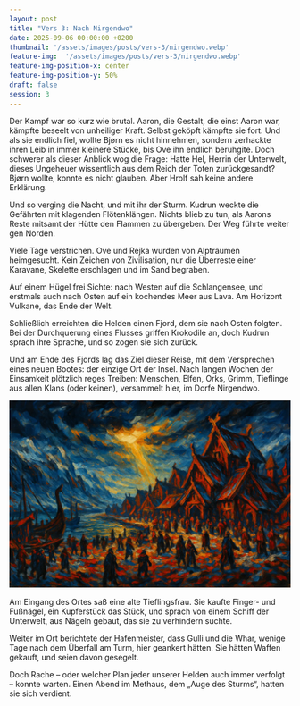 ```yaml
---
layout: post
title: "Vers 3: Nach Nirgendwo"
date: 2025-09-06 00:00:00 +0200
thumbnail: '/assets/images/posts/vers-3/nirgendwo.webp'
feature-img:  '/assets/images/posts/vers-3/nirgendwo.webp'
feature-img-position-x: center
feature-img-position-y: 50%
draft: false
session: 3
---
```


Der Kampf war so kurz wie brutal. Aaron, die Gestalt, die einst Aaron war, kämpfte beseelt von unheiliger Kraft. Selbst geköpft kämpfte sie fort. Und als sie endlich fiel, wollte Bjørn es nicht hinnehmen, sondern zerhackte ihren Leib in immer kleinere Stücke, bis Ove ihn endlich beruhgite. Doch schwerer als dieser Anblick wog die Frage: Hatte Hel, Herrin der Unterwelt, dieses Ungeheuer wissentlich aus dem Reich der Toten zurückgesandt? Bjørn wollte, konnte es nicht glauben. Aber Hrolf sah keine andere Erklärung.

Und so verging die Nacht, und mit ihr der Sturm. Kudrun weckte die Gefährten mit klagenden Flötenklängen. Nichts blieb zu tun, als Aarons Reste mitsamt der Hütte den Flammen zu übergeben. Der Weg führte weiter gen Norden.

Viele Tage verstrichen. Ove und Rejka wurden von Alpträumen heimgesucht. Kein Zeichen von Zivilisation, nur die Überreste einer Karavane, Skelette erschlagen und im Sand begraben.

Auf einem Hügel frei Sichte: nach Westen auf die Schlangensee, und erstmals auch nach Osten auf ein kochendes Meer aus Lava. Am Horizont Vulkane, das Ende der Welt.

Schließlich erreichten die Helden einen Fjord, dem sie nach Osten folgten. Bei der Durchquerung eines Flusses griffen Krokodile an, doch Kudrun sprach ihre Sprache, und so zogen sie sich zurück.

Und am Ende des Fjords lag das Ziel dieser Reise, mit dem Versprechen eines neuen Bootes: der einzige Ort der Insel. Nach langen Wochen der Einsamkeit plötzlich reges Treiben: Menschen, Elfen, Orks, Grimm, Tieflinge aus allen Klans (oder keinen), versammelt hier, im Dorfe Nirgendwo.

![Nirgendwo](/assets/images/posts/vers-3/nirgendwo.webp)

Am Eingang des Ortes saß eine alte Tieflingsfrau. Sie kaufte Finger- und Fußnägel, ein Kupferstück das Stück, und sprach von einem Schiff der Unterwelt, aus Nägeln gebaut, das sie zu verhindern suchte.

Weiter im Ort berichtete der Hafenmeister, dass Gulli und die Whar, wenige Tage nach dem Überfall am Turm, hier geankert hätten. Sie hätten Waffen gekauft, und seien davon gesegelt.

Doch Rache – oder welcher Plan jeder unserer Helden auch immer verfolgt – konnte warten. Einen Abend im Methaus, dem „Auge des Sturms“, hatten sie sich verdient.
